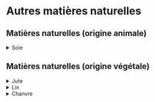 # Autres matières naturelles

## Matières naturelles (origine animale)

<details>

<summary>Soie</summary>

**Principales étapes de production**

Les filaments de soie sont issus de cocons produits par les chenilles (ver à soie).&#x20;

Les principales étapes de production sont :&#x20;

1. la sériciculture,\
   (production et éclosion des oeufs => développement du ver qui dévore des feuilles de mûrier et créent leur cocon => décoconnage 8 à 10 jours après la fabrication du cocon afin d'empêcher les chrysalides de se transformer en papillon et donc de percer le cocon en brisant le fil)
2. l'étouffage.\
   (les cocons sout étouffés dans des étuves puis trempés dans de l'eau bouillante afin de récuper le fil de soie)

**Procédé Ecoinvent** \
C_ocoon production, silkworm rearing, RoW_

</details>

## Matières naturelles (origine végétale)

<details>

<summary>Jute</summary>

Le jute est la seconde plante la plus cultivée après le coton. L'Inde et le Bangladesh constituent les deux principaux pays producteurs (90% de la production mondiale).&#x20;

**Principales étapes de production**

1. Culture et récolte de la plante (Corchorus capsularis)
2. Rouissage dans l'eau,\
   (consiste à isoler les fibres en séparent l'écorce filamenteuse de la tige / se fait chimiquement ou naturellement).&#x20;
3. Ecorçage / Teillage.\
   (consiste à extraire les fibres se trouvant dans l'enveloppe de la tige en battant les bottes afin de rompre l'écorce)

**Procédé Ecoinvent**&#x20;

Jute production, rainfed, RoW

</details>

<details>

<summary>Lin </summary>

**Principales étapes de production**

1. Culture et récolte du lin,\
   (semis au printemps puis floraison en juin => arrachage en juillet)
2. Rouissage,\
   (août-septembre; peut durer entre 2 semaines et 3 mois selon les conditions climatiques / consiste à laisser le lin au sol afin de permettre la dissociation des parties fibreuses de la plante grâce à l'alternance de pluie et soleil)
3. Teillage.\
   (consiste à extraire les fibres se trouvant dans l'enveloppe de la tige en battant les plantes)

**Procédé Ecoinvent**&#x20;

fibre production, flax, retting_, RoW_

</details>

<details>

<summary>Chanvre</summary>

**Principales étapes de production**

1. Culture et récolte du chanvre,
2. Rouissage,\
   (consiste à laisser le lin au sol afin de permettre la dissociation des parties fibreuses de la plante grâce à l'alternance de pluie et soleil)
3. Teillage.\
   (consiste à extraire les fibres situées à l'extérieur de la tige de la chènevotte - la pulpe à l'intérieur de la tige -)

**Procédé Ecoinvent**&#x20;

sunn hemp production, RoW

:warning: Les étapes de Rouissage et Teillage ne sont pas inclues dans le procédé Ecoinvent.

</details>

